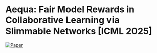 # Aequa: Fair Model Rewards in Collaborative Learning via Slimmable Networks [ICML 2025]

[![Paper](https://img.shields.io/badge/arXiv-Paper-<COLOR>.svg)](https://arxiv.org/pdf/2502.04850)
